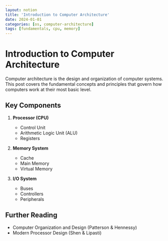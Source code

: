 ```yaml
---
layout: notion
title: 'Introduction to Computer Architecture'
date: 2024-01-01
categories: [os, computer-architecture]
tags: [fundamentals, cpu, memory]
---
```


# Introduction to Computer Architecture

Computer architecture is the design and organization of computer systems. This post covers the fundamental concepts and principles that govern how computers work at their most basic level.

## Key Components

1. **Processor (CPU)**
   - Control Unit
   - Arithmetic Logic Unit (ALU)
   - Registers

2. **Memory System**
   - Cache
   - Main Memory
   - Virtual Memory

3. **I/O System**
   - Buses
   - Controllers
   - Peripherals

## Further Reading

- Computer Organization and Design (Patterson & Hennessy)
- Modern Processor Design (Shen & Lipasti)